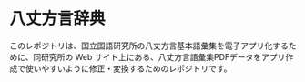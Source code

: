 # 八丈方言辞典
このレポジトリは、国立国語研究所の八丈方言基本語彙集を電子アプリ化するために、同研究所の Web サイト上にある、八丈方言語彙集PDFデータをアプリ作成で使いやすいように修正・変換するためのレポジトリです。
